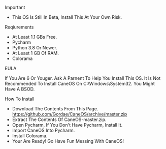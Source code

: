 Important
* This OS Is Still In Beta, Install This At Your Own Risk.

Reqiurements
* At Least 1.1 GBs Free.
* Pycharm
* Python 3.8 Or Newer.
* At Least 1 GB Of RAM.
* Colorama

EULA

If You Are 6 Or Youger. Ask A Parnent To Help You Install This OS.
It Is Not Recommended To Install CaneOS On C:\Windows\System32.
You Might Have A BSOD.

How To Install

* Download The Contents From This Page. https://github.com/Gordae/CaneOS/archive/master.zip
* Extract The Contents Of CaneOS-master.zip.
* Open Pycharm, If You Don't Have Pycharm, Install It.
* Import CaneOS Into Pycharm.
* Install Colorama.
* Your Are Ready! Go Have Fun Messing With CaneOS!
